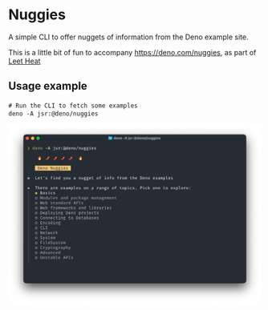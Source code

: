 # Nuggies

A simple CLI to offer nuggets of information from the Deno example site.

This is a little bit of fun to accompany https://deno.com/nuggies, as part of [Leet Heat](https://www.youtube.com/playlist?list=PLz8Iz-Fnk_eQwPfZx8lixhpBg22KCCZzo)


## Usage example

```
# Run the CLI to fetch some examples
deno -A jsr:@deno/nuggies
```

![Running @deno/nuggies in a terminal window](./nuggies-terminal.webp)
